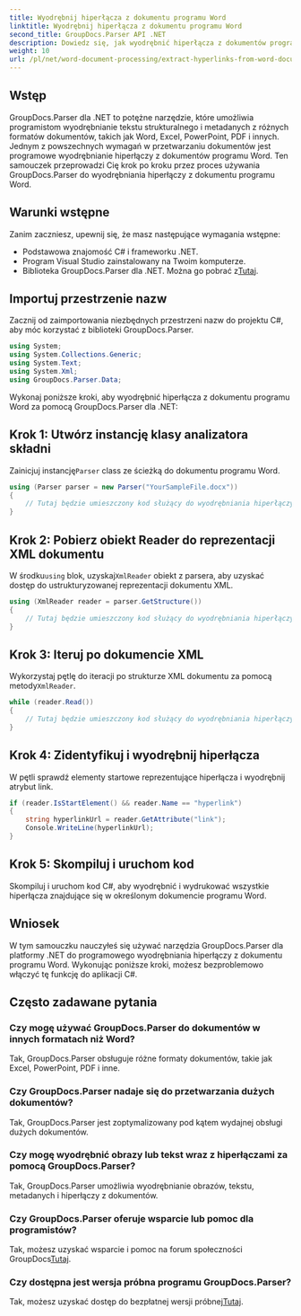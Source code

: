 ```yaml
---
title: Wyodrębnij hiperłącza z dokumentu programu Word
linktitle: Wyodrębnij hiperłącza z dokumentu programu Word
second_title: GroupDocs.Parser API .NET
description: Dowiedz się, jak wyodrębnić hiperłącza z dokumentów programu Word za pomocą GroupDocs.Parser dla .NET. Przewodnik krok po kroku z przykładami kodu.
weight: 10
url: /pl/net/word-document-processing/extract-hyperlinks-from-word-document/
---
```

## Wstęp
GroupDocs.Parser dla .NET to potężne narzędzie, które umożliwia programistom wyodrębnianie tekstu strukturalnego i metadanych z różnych formatów dokumentów, takich jak Word, Excel, PowerPoint, PDF i innych. Jednym z powszechnych wymagań w przetwarzaniu dokumentów jest programowe wyodrębnianie hiperłączy z dokumentów programu Word. Ten samouczek przeprowadzi Cię krok po kroku przez proces używania GroupDocs.Parser do wyodrębniania hiperłączy z dokumentu programu Word.
## Warunki wstępne
Zanim zaczniesz, upewnij się, że masz następujące wymagania wstępne:
- Podstawowa znajomość C# i frameworku .NET.
- Program Visual Studio zainstalowany na Twoim komputerze.
-  Biblioteka GroupDocs.Parser dla .NET. Można go pobrać z[Tutaj](https://releases.groupdocs.com/parser/net/).
## Importuj przestrzenie nazw
Zacznij od zaimportowania niezbędnych przestrzeni nazw do projektu C#, aby móc korzystać z biblioteki GroupDocs.Parser.
```csharp
using System;
using System.Collections.Generic;
using System.Text;
using System.Xml;
using GroupDocs.Parser.Data;
```
Wykonaj poniższe kroki, aby wyodrębnić hiperłącza z dokumentu programu Word za pomocą GroupDocs.Parser dla .NET:
## Krok 1: Utwórz instancję klasy analizatora składni
 Zainicjuj instancję`Parser` class ze ścieżką do dokumentu programu Word.
```csharp
using (Parser parser = new Parser("YourSampleFile.docx"))
{
    // Tutaj będzie umieszczony kod służący do wyodrębniania hiperłączy
}
```
## Krok 2: Pobierz obiekt Reader do reprezentacji XML dokumentu
 W środku`using` blok, uzyskaj`XmlReader` obiekt z parsera, aby uzyskać dostęp do ustrukturyzowanej reprezentacji dokumentu XML.
```csharp
using (XmlReader reader = parser.GetStructure())
{
    // Tutaj będzie umieszczony kod służący do wyodrębniania hiperłączy
}
```
## Krok 3: Iteruj po dokumencie XML
Wykorzystaj pętlę do iteracji po strukturze XML dokumentu za pomocą metody`XmlReader`.
```csharp
while (reader.Read())
{
    // Tutaj będzie umieszczony kod służący do wyodrębniania hiperłączy
}
```
## Krok 4: Zidentyfikuj i wyodrębnij hiperłącza
W pętli sprawdź elementy startowe reprezentujące hiperłącza i wyodrębnij atrybut link.
```csharp
if (reader.IsStartElement() && reader.Name == "hyperlink")
{
    string hyperlinkUrl = reader.GetAttribute("link");
    Console.WriteLine(hyperlinkUrl);
}
```
## Krok 5: Skompiluj i uruchom kod
Skompiluj i uruchom kod C#, aby wyodrębnić i wydrukować wszystkie hiperłącza znajdujące się w określonym dokumencie programu Word.
## Wniosek
W tym samouczku nauczyłeś się używać narzędzia GroupDocs.Parser dla platformy .NET do programowego wyodrębniania hiperłączy z dokumentu programu Word. Wykonując poniższe kroki, możesz bezproblemowo włączyć tę funkcję do aplikacji C#.

## Często zadawane pytania
### Czy mogę używać GroupDocs.Parser do dokumentów w innych formatach niż Word?
Tak, GroupDocs.Parser obsługuje różne formaty dokumentów, takie jak Excel, PowerPoint, PDF i inne.
### Czy GroupDocs.Parser nadaje się do przetwarzania dużych dokumentów?
Tak, GroupDocs.Parser jest zoptymalizowany pod kątem wydajnej obsługi dużych dokumentów.
### Czy mogę wyodrębnić obrazy lub tekst wraz z hiperłączami za pomocą GroupDocs.Parser?
Tak, GroupDocs.Parser umożliwia wyodrębnianie obrazów, tekstu, metadanych i hiperłączy z dokumentów.
### Czy GroupDocs.Parser oferuje wsparcie lub pomoc dla programistów?
 Tak, możesz uzyskać wsparcie i pomoc na forum społeczności GroupDocs[Tutaj](https://forum.groupdocs.com/c/parser/17).
### Czy dostępna jest wersja próbna programu GroupDocs.Parser?
 Tak, możesz uzyskać dostęp do bezpłatnej wersji próbnej[Tutaj](https://releases.groupdocs.com/).